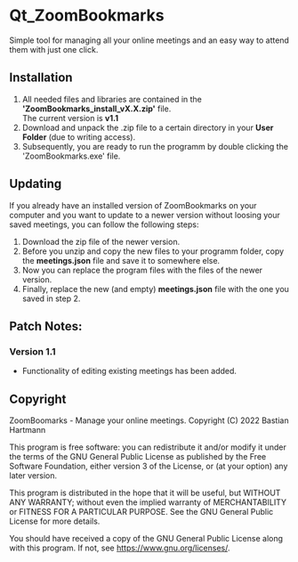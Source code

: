 # Qt_ZoomBookmarks

Simple tool for managing all your online meetings and an easy way to attend them with just one click.

## Installation

1. All needed files and libraries are contained in the **'ZoomBookmarks_install_vX.X.zip'** file.<br>
The current version is **v1.1**<br>
2. Download and unpack the .zip file to a certain directory in your **User Folder** (due to writing access).<br>
3. Subsequently, you are ready to run the programm by double clicking the 'ZoomBookmarks.exe' file.<br>

## Updating

If you already have an installed version of ZoomBookmarks on your computer and you want to update to a newer
version without loosing your saved meetings, you can follow the following steps:

1. Download the zip file of the newer version.
2. Before you unzip and copy the new files to your programm folder, copy the **meetings.json** file and save it to somewhere else.
3. Now you can replace the program files with the files of the newer version.
4. Finally, replace the new (and empty) **meetings.json** file with the one you saved in step 2.

## Patch Notes:
### Version 1.1
* Functionality of editing existing meetings has been added.

## Copyright

ZoomBoomarks - Manage your online meetings.
Copyright (C) 2022  Bastian Hartmann

This program is free software: you can redistribute it and/or modify
it under the terms of the GNU General Public License as published by
the Free Software Foundation, either version 3 of the License, or
(at your option) any later version.

This program is distributed in the hope that it will be useful,
but WITHOUT ANY WARRANTY; without even the implied warranty of
MERCHANTABILITY or FITNESS FOR A PARTICULAR PURPOSE.  See the
GNU General Public License for more details.

You should have received a copy of the GNU General Public License
along with this program.  If not, see <https://www.gnu.org/licenses/>.
